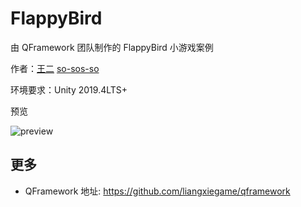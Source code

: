 # FlappyBird
由 QFramework 团队制作的 FlappyBird 小游戏案例

作者：[王二](https://github.com/so-sos-so) [so-sos-so](https://github.com/so-sos-so)

环境要求：Unity 2019.4LTS+

预览



![preview](Preview.gif)



## 更多

* QFramework 地址: https://github.com/liangxiegame/qframework
